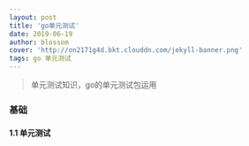 ```yaml
---
layout: post
title: 'go单元测试'
date: 2019-06-19
author: blossom
cover: 'http://on2171g4d.bkt.clouddn.com/jekyll-banner.png'
tags: go 单元测试
---
```


> 单元测试知识，go的单元测试包运用

### 基础
#### 1.1 单元测试
